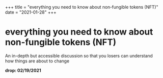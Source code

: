 +++
title = "everything you need to know about non-fungible tokens (NFT)"
date = "2021-01-28"
+++



# everything you need to know about non-fungible tokens (NFT)

An in-depth but accessible discussion so that you losers can understand how things are about to change

**drop: 02/19/2021**